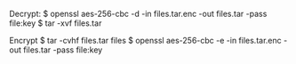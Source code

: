 Decrypt:
	$ openssl aes-256-cbc -d -in files.tar.enc -out files.tar -pass file:key
	$ tar -xvf files.tar

Encrypt
	$ tar -cvhf files.tar files
	$ openssl aes-256-cbc -e -in files.tar.enc -out files.tar -pass file:key
